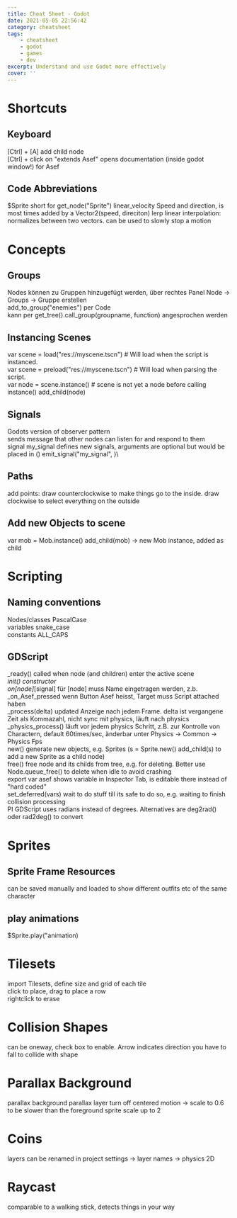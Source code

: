 ```yaml
---
title: Cheat Sheet - Godot
date: 2021-05-05 22:56:42
category: cheatsheet
tags:
    - cheatsheet
    - godot
    - games
    - dev
excerpt: Understand and use Godot more effectively
cover: ''
---
```


# Shortcuts
## Keyboard
[Ctrl] + [A]        add child node  
[Ctrl] + click on "extends Asef" opens documentation (inside godot window!) for Asef
## Code Abbreviations
$Sprite             short for get_node("Sprite") 
linear_velocity     Speed and direction, is most times added by a Vector2(speed, direciton) 
lerp                linear interpolation: normalizes between two vectors. can be used to slowly stop a motion

# Concepts
## Groups
Nodes können zu Gruppen hinzugefügt werden, über rechtes Panel Node -> Groups -> Gruppe erstellen   
add_to_group("enemies") per Code  
kann per get_tree().call_group(groupname, function) angesprochen werden  

## Instancing Scenes
var scene = load("res://myscene.tscn") # Will load when the script is instanced.  
var scene = preload("res://myscene.tscn") # Will load when parsing the script.  
var node = scene.instance()  # scene is not yet a node before calling instance()
add_child(node)  

## Signals
Godots version of observer pattern  
sends message that other nodes can listen for and respond to them  
signal my_signal defines new signals, arguments are optional but would be placed in ()
emit_signal("my_signal", <optional variables>)\

## Paths
add points: draw counterclockwise to make things go to the inside. draw clockwise to select everything on the outside  

## Add new Objects to scene
var mob = Mob.instance()    add_child(mob)  -> new Mob instance, added as child

# Scripting
## Naming conventions
Nodes/classes       PascalCase  
variables           snake_case  
constants           ALL_CAPS  

## GDScript
_ready()                called when node (and children) enter the active scene  
_init()                 constructor   
_on_[node]_[signal]     für [node] muss Name eingetragen werden, z.b. _on_Asef_pressed wenn Button Asef heisst, Target muss Script attached haben   
_process(delta)         updated Anzeige nach jedem Frame. delta ist vergangene Zeit als Kommazahl, nicht sync mit physics, läuft nach physics  
_physics_process()      läuft vor jedem physics Schritt, z.B. zur Kontrolle von Charactern, default 60times/sec, änderbar unter Physics -> Common -> Physics Fps  
new()                   generate new objects, e.g. Sprites (s = Sprite.new() add_child(s) to add a new Sprite as a child node)  
free()                  free node and its childs from tree, e.g. for deleting. Better use Node.queue_free() to delete when idle to avoid crashing  
export var asef         shows variable in Inspector Tab, is editable there instead of "hard coded"  
set_deferred(vars)      wait to do stuff till its safe to do so, e.g. waiting to finish collision processing   
PI                      GDScript uses radians instead of degrees. Alternatives are deg2rad() oder rad2deg() to convert  

# Sprites
## Sprite Frame Resources
can be saved manually and loaded to show different outfits etc of the same character  

## play animations
$Sprite.play("animation)  

# Tilesets
import Tilesets, define size and grid of each tile  
click to place, drag to place a row  
rightclick to erase  

# Collision Shapes
can be oneway, check box to enable. Arrow indicates direction you have to fall to collide with shape  

# Parallax Background
parallax background
    parallax layer
    turn off centered
    motion -> scale to 0.6 to be slower than the foreground
        sprite
        scale up to 2

# Coins
layers can be renamed in project settings -> layer names -> physics 2D

# Raycast
comparable to a walking stick, detects things in your way

